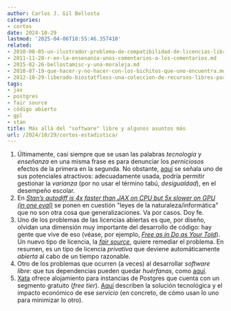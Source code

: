 ```yaml
---
author: Carlos J. Gil Bellosta
categories:
- cortos
date: 2024-10-29
lastmod: '2025-04-06T18:55:46.357410'
related:
- 2010-08-05-un-ilustrador-problema-de-compatibilidad-de-licencias-libres.md
- 2011-11-28-r-en-la-ensenanza-unos-comentarios-a-los-comentarios.md
- 2015-02-26-bellostamisc-y-una-moraleja.md
- 2010-07-19-que-hacer-y-no-hacer-con-los-bichitos-que-uno-encuentra.md
- 2012-10-29-liberado-biostatfloss-una-coleccion-de-recursos-libres-para-la-bioestadistica-y-la-epidemiologia.md
tags:
- jax
- postgres
- fair source
- código abierto
- gpl
- stan
title: Más allá del "software" libre y algunos asuntos más
url: /2024/10/29/cortos-estadistica/
---
```


1. Últimamente, casi siempre que se usan las palabras _tecnología_ y _enseñanza_ en una misma frase es para denunciar los _perniciosos_ efectos de la primera en la segunda. No obstante, [aquí](https://nadaesgratis.es/cabrales/puede-servir-la-tecnologia-para-mejorar-la-atencion-a-la-diversidad-escolar) se señala uno de sus potenciales atractivos: adecuadamente usada, podría permitir gestionar la _varianza_ (por no usar el término tabú, _desigualdad_), en el desempeño escolar.
1. En [_Stan’s autodiff is 4x faster than JAX on CPU but 5x slower on GPU (in one eval)_](https://statmodeling.stat.columbia.edu/2024/09/25/stan-faster-than-jax-on-cpu/) se ponen en cuestión "leyes de la naturaleza/informática" que no son otra cosa que generalizaciones. Va por casos. Doy fe.
1. Uno de los problemas de las licencias abiertas es que, por diseño, olvidan una dimensión muy importante del desarrollo de código: hay gente que vive de eso (véase, por ejemplo, [_Free as in Do as Your Told_](https://marktarver.com/free-as-in-do-as-your-told.html)). Un nuevo tipo de licencia, la [_fair source_](https://simonwillison.net/2024/Oct/9/the-fair-source-definition/), quiere remediar el problema. En resumen, es un tipo de licencia _privativa_ que deviene automáticamente _abierta_ al cabo de un tiempo razonable.
1. Otro de los problemas que ocurren (a veces) al desarrollar _software libre_: que tus dependencias pueden quedar _huérfanas_, como [aquí](https://blog.schochastics.net/posts/2024-10-10_tales-from-os-dev-002/).
1. [Xata](https://xata.io/) ofrece alojamiento para instancias de Postgres que cuenta con un segmento gratuito (_free tier_). [Aquí](https://xata.io/blog/postgres-free-tier) describen la solución tecnológica y el impacto económico de ese _servicio_ (en concreto, de cómo usan lo uno para minimizar lo otro).
